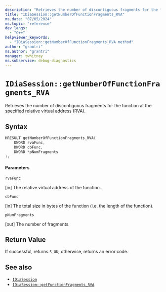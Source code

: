 ```yaml
---
description: "Retrieves the number of discontiguous fragments for the function at the specified relative virtual address (RVA)."
title: "IDiaSession::getNumberOfFunctionFragments_RVA"
ms.date: "07/05/2024"
ms.topic: "reference"
dev_langs:
  - "C++"
helpviewer_keywords:
  - "IDiaSession::getNumberOfFunctionFragments_RVA method"
author: "grantri"
ms.author: "grantri"
manager: twhitney
ms.subservice: debug-diagnostics
---
```

# `IDiaSession::getNumberOfFunctionFragments_RVA`

Retrieves the number of discontiguous fragments for the function at the specified relative virtual address (RVA).

## Syntax

```C++
HRESULT getNumberOfFunctionFragments_RVA(
    DWORD rvaFunc,
    DWORD cbFunc,
    DWORD *pNumFragments
);
```

#### Parameters

 `rvaFunc`

[in] The relative virtual address of the function.

 `cbFunc`

[in] The total size in bytes of the function (i.e. the length of the function).

`pNumFragments`

[out] The number of fragments.

## Return Value

 If successful, returns `S_OK`; otherwise, returns an error code.

## See also

- [`IDiaSession`](../../debugger/debug-interface-access/idiasession.md)
- [`IDiaSession::getFunctionFragments_RVA`](../../debugger/debug-interface-access/idiasession-getfunctionfragments_rva.md)
